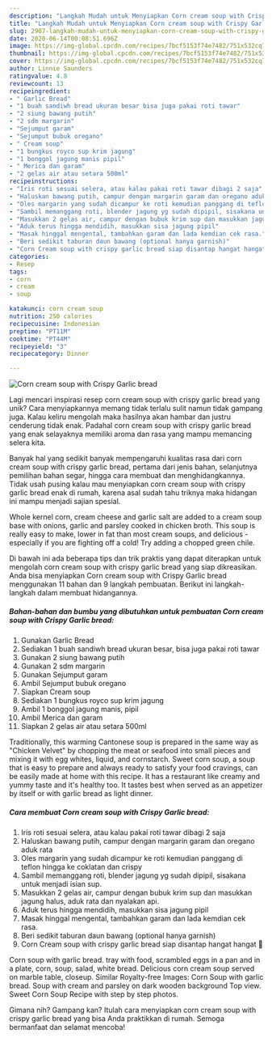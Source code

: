 ```yaml
---
description: "Langkah Mudah untuk Menyiapkan Corn cream soup with Crispy Garlic bread, Sempurna"
title: "Langkah Mudah untuk Menyiapkan Corn cream soup with Crispy Garlic bread, Sempurna"
slug: 2907-langkah-mudah-untuk-menyiapkan-corn-cream-soup-with-crispy-garlic-bread-sempurna
date: 2020-06-14T00:08:51.696Z
image: https://img-global.cpcdn.com/recipes/7bcf5153f74e7482/751x532cq70/corn-cream-soup-with-crispy-garlic-bread-foto-resep-utama.jpg
thumbnail: https://img-global.cpcdn.com/recipes/7bcf5153f74e7482/751x532cq70/corn-cream-soup-with-crispy-garlic-bread-foto-resep-utama.jpg
cover: https://img-global.cpcdn.com/recipes/7bcf5153f74e7482/751x532cq70/corn-cream-soup-with-crispy-garlic-bread-foto-resep-utama.jpg
author: Linnie Saunders
ratingvalue: 4.8
reviewcount: 13
recipeingredient:
- " Garlic Bread"
- "1 buah sandiwh bread ukuran besar bisa juga pakai roti tawar"
- "2 siung bawang putih"
- "2 sdm margarin"
- "Sejumput garam"
- "Sejumput bubuk oregano"
- " Cream soup"
- "1 bungkus royco sup krim jagung"
- "1 bonggol jagung manis pipil"
- " Merica dan garam"
- "2 gelas air atau setara 500ml"
recipeinstructions:
- "Iris roti sesuai selera, atau kalau pakai roti tawar dibagi 2 saja"
- "Haluskan bawang putih, campur dengan margarin garam dan oregano aduk rata"
- "Oles margarin yang sudah dicampur ke roti kemudian panggang di teflon hingga ke coklatan dan crispy"
- "Sambil memanggang roti, blender jagung yg sudah dipipil, sisakana untuk menjadi isian sup."
- "Masukkan 2 gelas air, campur dengan bubuk krim sup dan masukkan jagung halus, aduk rata dan nyalakan api."
- "Aduk terus hingga mendidih, masukkan sisa jagung pipil"
- "Masak hinggal mengental, tambahkan garam dan lada kemdian cek rasa."
- "Beri sedikit taburan daun bawang (optional hanya garnish)"
- "Corn Cream soup with crispy garlic bread siap disantap hangat hangat 🤤"
categories:
- Resep
tags:
- corn
- cream
- soup

katakunci: corn cream soup 
nutrition: 250 calories
recipecuisine: Indonesian
preptime: "PT11M"
cooktime: "PT44M"
recipeyield: "3"
recipecategory: Dinner

---
```



![Corn cream soup with Crispy Garlic bread](https://img-global.cpcdn.com/recipes/7bcf5153f74e7482/751x532cq70/corn-cream-soup-with-crispy-garlic-bread-foto-resep-utama.jpg)

Lagi mencari inspirasi resep corn cream soup with crispy garlic bread yang unik? Cara menyiapkannya memang tidak terlalu sulit namun tidak gampang juga. Kalau keliru mengolah maka hasilnya akan hambar dan justru cenderung tidak enak. Padahal corn cream soup with crispy garlic bread yang enak selayaknya memiliki aroma dan rasa yang mampu memancing selera kita.

Banyak hal yang sedikit banyak mempengaruhi kualitas rasa dari corn cream soup with crispy garlic bread, pertama dari jenis bahan, selanjutnya pemilihan bahan segar, hingga cara membuat dan menghidangkannya. Tidak usah pusing kalau mau menyiapkan corn cream soup with crispy garlic bread enak di rumah, karena asal sudah tahu triknya maka hidangan ini mampu menjadi sajian spesial.

Whole kernel corn, cream cheese and garlic salt are added to a cream soup base with onions, garlic and parsley cooked in chicken broth. This soup is really easy to make, lower in fat than most cream soups, and delicious - especially if you are fighting off a cold! Try adding a chopped green chile.


Di bawah ini ada beberapa tips dan trik praktis yang dapat diterapkan untuk mengolah corn cream soup with crispy garlic bread yang siap dikreasikan. Anda bisa menyiapkan Corn cream soup with Crispy Garlic bread menggunakan 11 bahan dan 9 langkah pembuatan. Berikut ini langkah-langkah dalam membuat hidangannya.

<!--inarticleads1-->

##### Bahan-bahan dan bumbu yang dibutuhkan untuk pembuatan Corn cream soup with Crispy Garlic bread:

1. Gunakan  Garlic Bread
1. Sediakan 1 buah sandiwh bread ukuran besar, bisa juga pakai roti tawar
1. Gunakan 2 siung bawang putih
1. Gunakan 2 sdm margarin
1. Gunakan Sejumput garam
1. Ambil Sejumput bubuk oregano
1. Siapkan  Cream soup
1. Sediakan 1 bungkus royco sup krim jagung
1. Ambil 1 bonggol jagung manis, pipil
1. Ambil  Merica dan garam
1. Siapkan 2 gelas air atau setara 500ml


Traditionally, this warming Cantonese soup is prepared in the same way as &#34;Chicken Velvet&#34; by chopping the meat or seafood into small pieces and mixing it with egg whites, liquid, and cornstarch. Sweet corn soup, a soup that is easy to prepare and always ready to satisfy your food cravings, can be easily made at home with this recipe. It has a restaurant like creamy and yummy taste and it&#39;s healthy too. It tastes best when served as an appetizer by itself or with garlic bread as light dinner. 

<!--inarticleads2-->

##### Cara membuat Corn cream soup with Crispy Garlic bread:

1. Iris roti sesuai selera, atau kalau pakai roti tawar dibagi 2 saja
1. Haluskan bawang putih, campur dengan margarin garam dan oregano aduk rata
1. Oles margarin yang sudah dicampur ke roti kemudian panggang di teflon hingga ke coklatan dan crispy
1. Sambil memanggang roti, blender jagung yg sudah dipipil, sisakana untuk menjadi isian sup.
1. Masukkan 2 gelas air, campur dengan bubuk krim sup dan masukkan jagung halus, aduk rata dan nyalakan api.
1. Aduk terus hingga mendidih, masukkan sisa jagung pipil
1. Masak hinggal mengental, tambahkan garam dan lada kemdian cek rasa.
1. Beri sedikit taburan daun bawang (optional hanya garnish)
1. Corn Cream soup with crispy garlic bread siap disantap hangat hangat 🤤


Corn soup with garlic bread. tray with food, scrambled eggs in a pan and in a plate, corn, soup, salad, white bread. Delicious corn cream soup served on marble table, closeup. Similar Royalty-free Images: Corn Soup with garlic bread. Soup with cream and parsley on dark wooden background Top view. Sweet Corn Soup Recipe with step by step photos. 

Gimana nih? Gampang kan? Itulah cara menyiapkan corn cream soup with crispy garlic bread yang bisa Anda praktikkan di rumah. Semoga bermanfaat dan selamat mencoba!
